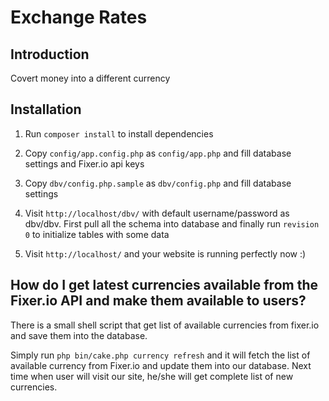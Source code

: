 # Exchange Rates

## Introduction

Covert money into a different currency

## Installation

1. Run `composer install` to install dependencies

2. Copy `config/app.config.php` as `config/app.php` and fill database settings and Fixer.io api keys

3. Copy `dbv/config.php.sample` as `dbv/config.php` and fill database settings

4. Visit `http://localhost/dbv/` with default username/password as dbv/dbv. First pull all the schema into database and finally run `revision 0` to initialize tables with some data

5. Visit `http://localhost/` and your website is running perfectly now :)

## How do I get latest currencies available from the Fixer.io API and make them available to users?

There is a small shell script that get list of available currencies from fixer.io and save them into the database.

Simply run `php bin/cake.php currency refresh` and it will fetch the list of available currency from Fixer.io and update them into our database. Next time when user will visit our site, he/she will get complete list of new currencies.
